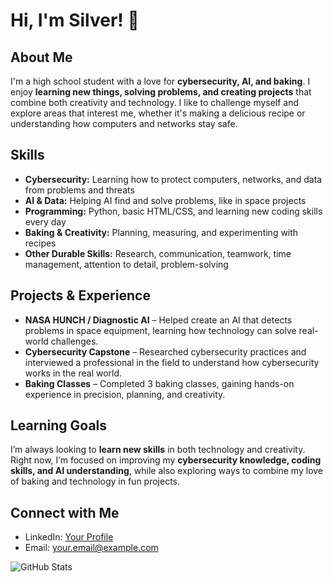 # Hi, I'm Silver! 👋

## About Me
I'm a high school student with a love for **cybersecurity, AI, and baking**. I enjoy **learning new things, solving problems, and creating projects** that combine both creativity and technology. I like to challenge myself and explore areas that interest me, whether it's making a delicious recipe or understanding how computers and networks stay safe.

## Skills
- **Cybersecurity:** Learning how to protect computers, networks, and data from problems and threats  
- **AI & Data:** Helping AI find and solve problems, like in space projects  
- **Programming:** Python, basic HTML/CSS, and learning new coding skills every day  
- **Baking & Creativity:** Planning, measuring, and experimenting with recipes  
- **Other Durable Skills:** Research, communication, teamwork, time management, attention to detail, problem-solving

## Projects & Experience
- **NASA HUNCH / Diagnostic AI** – Helped create an AI that detects problems in space equipment, learning how technology can solve real-world challenges.  
- **Cybersecurity Capstone** – Researched cybersecurity practices and interviewed a professional in the field to understand how cybersecurity works in the real world.  
- **Baking Classes** – Completed 3 baking classes, gaining hands-on experience in precision, planning, and creativity.  

## Learning Goals
I’m always looking to **learn new skills** in both technology and creativity. Right now, I’m focused on improving my **cybersecurity knowledge, coding skills, and AI understanding**, while also exploring ways to combine my love of baking and technology in fun projects.

## Connect with Me
- LinkedIn: [Your Profile](https://www.linkedin.com/in/yourprofile)  
- Email: your.email@example.com  

![GitHub Stats](https://github-readme-stats.vercel.app/api?username=silverduerson&show_icons=true&theme=radical)
